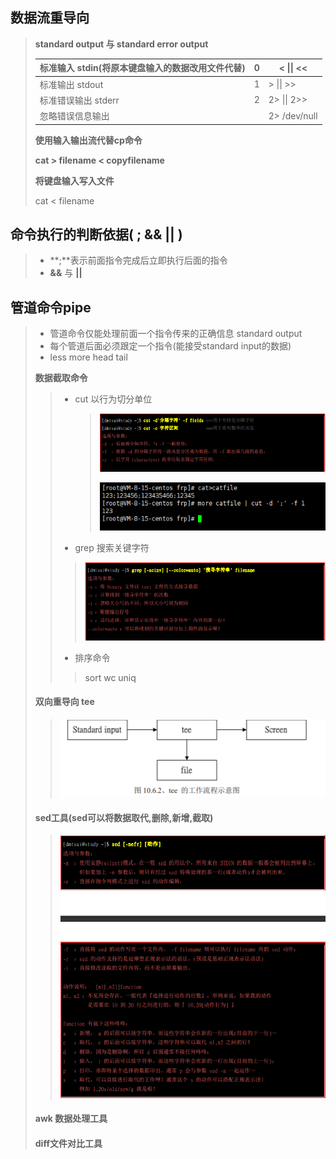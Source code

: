 ## 数据流重导向

> **standard output 与 standard error output**
>
> | 标准输入 stdin(将原本键盘输入的数据改用文件代替) | 0    | <  \|\| <<   |
> | ------------------------------------------------ | ---- | ------------ |
> | 标准输出 stdout                                  | 1    | > \|\| >>    |
> | 标准错误输出 stderr                              | 2    | 2> \|\| 2>>  |
> | 忽略错误信息输出                                 |      | 2> /dev/null |
>
> **使用输入输出流代替cp命令**
>
> **cat > filename < copyfilename**
>
> **将键盘输入写入文件**
>
> cat < filename

## 命令执行的判断依据(  ; &&  || )

> - **;**表示前面指令完成后立即执行后面的指令
> - **&&**  与 **||** 

## **管道命令pipe**

> - 管道命令仅能处理前面一个指令传来的正确信息 standard output
> - 每个管道后面必须跟定一个指令(能接受standard input的数据)
> - less more head tail
>
> **数据截取命令**
>
> > - cut 以行为切分单位
> >
> >   > ![image-20211108220647194](image-20211108220647194.png) 
> >   >
> >   > ![image-20211108221127722](image-20211108221127722.png) 
> >
> > - grep 搜索关键字符
> >
> > > ![image-20211108221321957](image-20211108221321957.png) 
> >
> > - 排序命令
> >
> > > sort wc uniq
>
> #### **双向重导向 tee**
>
> > ![image-20211108222016913](image-20211108222016913.png) 
> >
>
> #### **sed工具**(sed可以将数据取代,删除,新增,截取)
>
> > ![image-20211108222531091](image-20211108222531091.png)
>
> #### **awk 数据处理工具**
>
> >  
>
> #### **diff文件对比工具**
>
> > 



